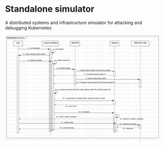 # Standalone simulator

A distributed systems and infrastructure simulator for attacking and debugging Kubernetes

![Launch scenario flow diagram](./docs/launch-scenario.svg)
